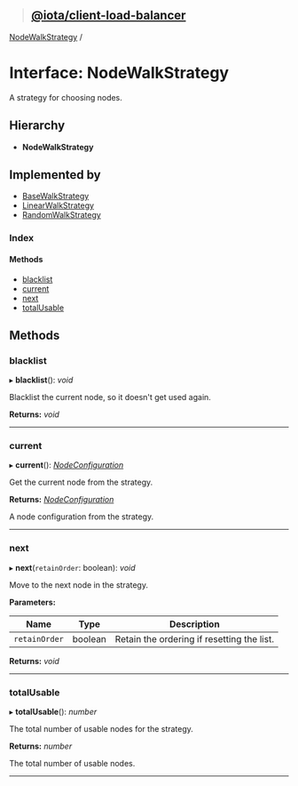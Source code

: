 > ## [@iota/client-load-balancer](../README.md)

[NodeWalkStrategy](nodewalkstrategy.md) /

# Interface: NodeWalkStrategy

A strategy for choosing nodes.

## Hierarchy

* **NodeWalkStrategy**

## Implemented by

* [BaseWalkStrategy](../classes/basewalkstrategy.md)
* [LinearWalkStrategy](../classes/linearwalkstrategy.md)
* [RandomWalkStrategy](../classes/randomwalkstrategy.md)

### Index

#### Methods

* [blacklist](nodewalkstrategy.md#blacklist)
* [current](nodewalkstrategy.md#current)
* [next](nodewalkstrategy.md#next)
* [totalUsable](nodewalkstrategy.md#totalusable)

## Methods

###  blacklist

▸ **blacklist**(): *void*

Blacklist the current node, so it doesn't get used again.

**Returns:** *void*

___

###  current

▸ **current**(): *[NodeConfiguration](../classes/nodeconfiguration.md)*

Get the current node from the strategy.

**Returns:** *[NodeConfiguration](../classes/nodeconfiguration.md)*

A node configuration from the strategy.

___

###  next

▸ **next**(`retainOrder`: boolean): *void*

Move to the next node in the strategy.

**Parameters:**

Name | Type | Description |
------ | ------ | ------ |
`retainOrder` | boolean | Retain the ordering if resetting the list.  |

**Returns:** *void*

___

###  totalUsable

▸ **totalUsable**(): *number*

The total number of usable nodes for the strategy.

**Returns:** *number*

The total number of usable nodes.

___
